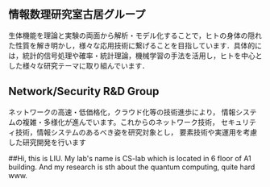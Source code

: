 ## 情報数理研究室古居グループ
生体機能を理論と実験の両面から解析・モデル化することで，ヒトの身体の隠れた性質を解き明かし，様々な応用技術に繋げることを目指しています．具体的には，統計的信号処理や確率・統計理論，機械学習の手法を活用し，ヒトを中心とした様々な研究テーマに取り組んでいます．
## Network/Security R&D Group
ネットワークの高速・低価格化，クラウド化等の技術進歩により，
情報システムの複雑・多様化が進んでいます。これからのネットワーク技術，
セキュリティ技術，情報システムのあるべき姿を研究対象とし，
要素技術や実運用を考慮した研究開発を行います

##Hi, this is LIU.
My lab's name is CS-lab which is located in 6 floor of A1 building.
And my research is sth about the quantum computing, quite hard www.